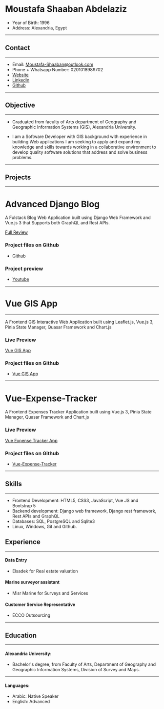 # Moustafa Shaaban Abdelaziz

* Year of Birth: 1996
* Address: Alexandria, Egypt
-----------------------------------------------------------------
## Contact
---------
* Email: Moustafa-Shaaban@outlook.com       
* Phone + Whatsapp Number: 0201018989702
* [Website](https://moustafa-shaaban.github.io/)
* [LinkedIn](https://www.linkedin.com/in/moustafashaaban)
* [Github](https://www.github.com/MoustafaShaaban)

-----------------------------------------------------------------

## Objective
---------
* Graduated from faculty of Arts department of Geography and Geographic Information Systems (GIS), Alexandria
University.

* I am a Software Developer with GIS background with experience in building Web applications I am seeking to apply and expand my knowledge and skills towards working in a collaborative environment to develop quality software solutions that address and solve business problems.

-----------------------------------------------------------------

## Projects
-----------
# Advanced Django Blog
A Fulstack Blog Web Application built using Django Web Framework and Vue.js 3 that Supports both GraphQL and Rest APIs.

[Full Review](https://moustafashaaban.github.io/project-reviews/django/Django-Blog/Django-Blog/)

### Project files on Github
* [Github](https://github.com/MoustafaShaaban/Advanced_Django_Blog)

### Project preview
* [Youtube](https://www.youtube.com/watch?v=mxe6Ca5yLOo)
-------------------------------------

# Vue GIS App
------------------
A Frontend GIS Interactive Web Application built using Leaflet.js, Vue.js 3, Pinia State Manager, Quasar Framework and Chart.js
### Live Preview
[Vue GIS App](https://moustafashaaban.github.io/Vue-GIS/#/)
### Project files on Github
* [Vue GIS App](https://github.com/MoustafaShaaban/Vue-GIS)

--------------------------------------------------------

# Vue-Expense-Tracker
A Frontend Expenses Tracker Application built using Vue.js 3, Pinia State Manager, Quasar Framework and Chart.js

### Live Preview
[Vue Expense Tracker App](https://moustafashaaban.github.io/Vue-Expense-Tracker/)

### Project files on Github
* [Vue-Expense-Tracker](https://github.com/MoustafaShaaban/Vue-Expense-Tracker)

--------------------------------------------------------------
## Skills
---------
* Frontend Development: HTML5, CSS3, JavaScript, Vue JS and Bootstrap 5
* Backend development: Django web framework, Django rest framework, Rest APIs and GraphQL
* Databases: SQL, PostgreSQL and Sqlite3
* Linux, Windows, Git and Github.

## Experience
------------
#### Data Entry
  * Elsadek for Real estate valuation

#### Marine surveyor assistant
  * Misr Marine for Surveys and Services

#### Customer Service Representative
  * ECCO Outsourcing

------------
## Education
------------
#### Alexandria University:
* Bachelor's degree, from Faculty of Arts, Department of Geography and Geographic Information Systems, Division of Survey and Maps.

-----------------------------------------------------------------
#### Languages:

* Arabic: Native Speaker
* English: Advanced
